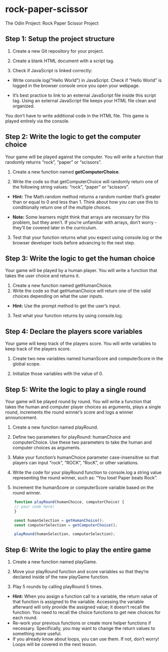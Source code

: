 # rock-paper-scissor
The Odin Project:
Rock Paper Scissor 
Project


## Step 1: Setup the project structure

1. Create a new Git repository for your project.

2. Create a blank HTML document with a script tag.

3. Check if JavaScript is linked correctly:

* Write console.log("Hello World") in JavaScript.
Check if “Hello World” is logged in the browser console once you open your webpage.

* It’s best practice to link to an external JavaScript file inside this script tag. Using an external JavaScript file keeps your HTML file clean and organized.

You don’t have to write additional code in the HTML file. This game is played entirely via the console.

## Step 2: Write the logic to get the computer choice

Your game will be played against the computer. You will write a function that randomly returns “rock”, “paper” or “scissors”.

1. Create a new function named **getComputerChoice**.

2. Write the code so that getComputerChoice will randomly return one of the following string values: “rock”, “paper” or “scissors”.

* **Hint:** The Math.random method returns a random number that’s greater than or equal to 0 and less than 1. Think about how you can use this to conditionally return one of the multiple choices.

* **Note:** Some learners might think that arrays are necessary for this problem, but they aren’t. If you’re unfamiliar with arrays, don’t worry - they’ll be covered later in the curriculum.

3. Test that your function returns what you expect using console.log or the browser developer tools before advancing to the next step.


## Step 3: Write the logic to get the human choice

Your game will be played by a human player. You will write a function that takes the user choice and returns it.

1. Create a new function named getHumanChoice.
2. Write the code so that getHumanChoice will return one of the valid choices depending on what the user inputs.
* **Hint:** Use the prompt method to get the user’s input.
3. Test what your function returns by using console.log.

## Step 4: Declare the players score variables

Your game will keep track of the players score. You will write variables to keep track of the players score.

1. Create two new variables named humanScore and computerScore in the global scope.

2. Initialize those variables with the value of 0.

## Step 5: Write the logic to play a single round

Your game will be played round by round. You will write a function that takes the human and computer player choices as arguments, plays a single round, increments the round winner’s score and logs a winner announcement.

1. Create a new function named playRound.

2. Define two parameters for playRound: humanChoice and computerChoice. Use these two parameters to take the human and computer choices as arguments.

3. Make your function’s humanChoice parameter case-insensitive so that players can input “rock”, “ROCK”, “RocK”, or other variations.

4. Write the code for your playRound function to console.log a string value representing the round winner, such as: “You lose! Paper beats Rock”.

5. Increment the humanScore or computerScore variable based on the round winner.

```javascript 
    function playRound(humanChoice, computerChoice) {
    // your code here!
    }

    const humanSelection = getHumanChoice();
    const computerSelection = getComputerChoice();

    playRound(humanSelection, computerSelection);
```

## Step 6: Write the logic to play the entire game

1. Create a new function named playGame.

2. Move your playRound function and score variables so that they’re declared inside of the new playGame function.

3. Play 5 rounds by calling playRound 5 times.

* **Hint:** When you assign a function call to a variable, the return value of that function is assigned to the variable. Accessing the variable afterward will only provide the assigned value; it doesn’t recall the function. You need to recall the choice functions to get new choices for each round.
* Re-work your previous functions or create more helper functions if necessary. Specifically, you may want to change the return values to something more useful.
* If you already know about loops, you can use them. If not, don’t worry! Loops will be covered in the next lesson.
